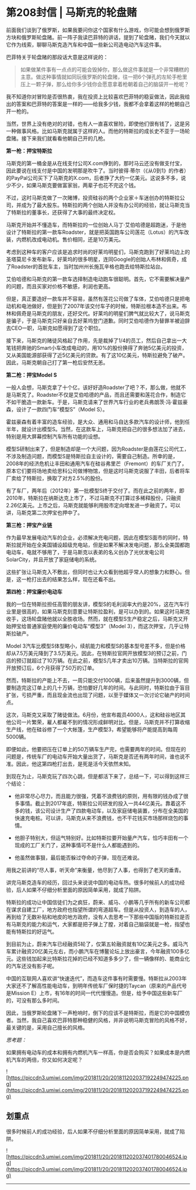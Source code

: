 # 第208封信 | 马斯克的轮盘赌

前面我们谈到了俄罗斯，如果我要问你这个国家有什么游戏，你可能会想到俄罗斯方块和俄罗斯轮盘赌。前一阵子我读巴菲特的讲话，提到了轮盘赌，我们今天就以它作为线索，聊聊马斯克造汽车和中国一些新公司造电动汽车这件事。

巴菲特关于轮盘赌的那段话大意是这样说的：

> 如果做某件事有一点点的可能会毁掉你，那么做这件事就是一个非常糟糕的主意。做这种事情就如同玩俄罗斯的轮盘赌，往一把6个弹孔的左轮手枪里压上一颗子弹，那么给你多少钱你会愿意拿着枪朝着自己的脑袋开一枪呢？

我不知道你对冒险是否很热衷，我在投资上比较喜欢巴菲特的稳妥做法，因此我给出的答案和巴菲特的答案是一样的——给我多少钱，我都不会拿着这样的枪朝自己开一枪的。

当然，世界上没有绝对的对错，也有人一直喜欢冒险，即使他们很有钱了，这是另一种做事风格。比如马斯克就属于这样的人。而他的特斯拉的成长史不亚于一场轮盘赌。接下来我们就看看他朝自己开的几枪。

 **第一枪：押宝特斯拉**

马斯克的第一桶金是从在线支付公司X.com挣到的，那时马云还没有做支付宝，因此要说在线支付是中国的发明那是吹牛了。当时彼得∙蒂尔（《从0到1》的作者）的PayPal公司买下了马斯克的X.com，后者挣了大约一亿美元。这说多不多，说少不少，如果马斯克要做富家翁，两辈子也花不完这个钱。

不过，这时马斯克做了一次赌博，投资硅谷的两个企业家＋车迷创办的特斯拉公司，并成为了最大股东。特斯拉的两个创始人并没有办公司的经验，就让马斯克当了特斯拉的董事长，还获得了大事的最终决定权。

马斯克开始并不懂造车，而特斯拉的一位创始人马丁·艾伯哈德是超跑迷，于是他设计了特斯拉的第一款车Roadster，就是把英国跑车公司莲花（Lotus）的汽车改装，内燃机改成电动机。售价相同，还是10万美元。

考虑到这种车的客户应该是追求时尚的好莱坞明星们，马斯克跑到了好莱坞边上的圣塔莫尼卡发布新车，好莱坞的很多明星，连同Google的创始人布林和佩奇，成了Roadster的首批车主，当时加州州长施瓦辛格也跑去给特斯拉站台。

艾伯哈德和马斯克的第一款车选择制造电动跑车很聪明。首先，它不需要解决量产的问题，而且买家对价格不敏感，利润也更高。

但是，真正要造好一款车并不容易，虽然有莲花公司做了车体，艾伯哈德只是把电动机和电池做好，但是到了2007年该交付车子的时候，特斯拉根本造不出来。布林和佩奇是马斯克的朋友，还好交代。好莱坞的明星们脾气就比较大了，说马斯克是骗子，于是马斯克只好亲自去好莱坞登门道歉。同时艾伯哈德作为替罪羊被迫辞去CEO一职，马斯克如愿得到了这个职位。

接下来，马斯克的赌徒风格起了作用，先是裁掉了1/4的员工，然后自己拿出一大笔钱把奔驰的Smart小车改成电动的，用10%的股份换得了奔驰5亿美元的投资，又从美国能源部获得了近5亿美元的贷款。有了这10亿美元，特斯拉避免了破产。因此，马斯克朝自己打了第一枪后安然无恙。

 **第二枪：押宝Model S**

一般人会想，马斯克拿了十个亿，该好好造Roadster了吧？不，那么做，他就不是马斯克了。Roadster不仅是艾伯哈德的产品，而且还需要和莲花合作，制造它不如干脆造一款新车。于是，马斯克请来了世界汽车行业的老兵弗朗茨·冯·霍兹豪森，设计了一款四门车“模型S”（Model S）。

霍兹豪森有着丰富的造车经验，是大众、通用和马自达多款汽车的设计师，他到任半年，就设计出模型S。当然，在这款车上，马斯克把自己的很多想法加了进去，特别是用大屏幕控制汽车所有功能的设想。

模型S研制出来了，但是制造却是一个大问题，因为Roadster是由莲花公司代工，不涉及制造问题，而模型S是特斯拉自主设计的，需要自己制造。所幸的是，2008年的经济危机让丰田和通用汽车在硅谷弗里芒（Fremont）的车厂关门了，原本它们要将场地卖给思科公司做博物馆，但是这时马斯克说服了丰田，后者将车厂卖给了特斯拉，换取了对方2.5%的股份。

有了车厂，两年后（2012年）第一批模型S终于交付了。而在此之前的两年，即2010年，特斯拉在纳斯达克上市了，不过马斯克不打算过多稀释股份，只融资2.26亿美元。上市之后，马斯克就能够利用股市定向增发进一步融资了。可以讲，马斯克第二次押宝也押中了。

 **第三枪：押宝产业链**

作为最早发展电动汽车的企业，必须解决充电问题，因此在模型S面市的同时，特斯拉就开始在全美国铺设超级充电站，但是如果不解决发电问题，那么全美国都跑电动车，电就不够用了，于是马斯克以表弟的名义创办了光伏发电公司SolarCity，并且开放了家庭储电的系统。

这些扩张让马斯克入不敷出，但同时也让大众看到他超乎常人的想象力和野心。但是，这一枪打出去的结果怎么样，现在还看不出。

 **第四枪：押宝廉价电动车**

我的一位在特斯拉担任高管的朋友讲，模型S的毛利润率大约是20%，这在汽车行业里是很高的，如果马斯克刻意要让特斯拉盈利，是可以办到的。如果这时马斯克收手，这场轮盘赌他就以全胜收场。然而，就在模型S生产稳定之后，马斯克又开始押宝给普通家庭使用的廉价电动车“模型3”（Model 3），而这次押宝，几乎让特斯拉破产。

Model 3汽车比模型S体型略小，续航能力和模型S的基本型号差不多，但是价格却从7.5万美元降到了3.5万美元。因此，在特斯拉官网开放模型3的预订之前，门店的预订就超过了10万辆。在此之前，模型S几年才卖出10万辆。当特斯拉的官网开放预订后，6个月获得了50万的订单。

然而，特斯拉的产能上不去，一周只能交付1000辆，后来虽然提升到3000辆，但要制造完这订单上的几十万辆，恐怕要好几年的时间。与此同时，特斯拉由于盲目扩张，亏损严重，而且现金流也出现了问题，以至于媒体又一次讨论它破产的时间点。

这次，马斯克又采取了赌徒做法。6月份，他宣布裁员4000人，这和硅谷地区其他公司一片繁荣，雇人都雇不到的情况形成鲜明对比。但是，马斯克并不打算收缩生产线，他在硅谷修了一个大帐篷，生产模型3，希望能够将产能提高到每周5000辆。

即便如此，他要把压在订单上的50万辆车生产完，也需要两年的时间。但现在的问题是，传统车厂的电动车开始大量出货了，马斯克是否还有两年时间，谁也说不准。因此，他这第四枪打出去，是死是活今天依然未知。

到现在为止，马斯克玩了四次心跳，但是都活下来了，总结一下，可以得到这样三个结论：

* 他非常尽心尽力，而且能力很强，凭着不浪费钱的原则，用有限的钱办成了很多事情。截止到2017年底，特斯拉公司研发的投入一共44亿美元。靠着这不多的钱，该公司设计生产了四款电动车，以及家庭储电装置，分布在全美国的快速充电桩。可以讲，马斯克从来不浪费钱，也不干花钱买市场那样烧包的事情。

* 他胆子特别大，但运气特别好。比如特斯拉要开始量产汽车，恰巧丰田有一个现成的工厂关门了，这种事情可不是什么人都能遇到的。

* 他虽然做事狠，最后能否躲过夺命的子弹，现在还难说。

用我之前讲的“尽人事，听天命”来衡量，他尽到了人事，也得到了老天的垂青。

讲完马斯克造车的经历，回过头来说说中国的电动车热。很多时候前人的成功经验，后人如果不仔细分析里面的原因简单采用，就成了陷阱。

特斯拉的成功让中国信徒们为之疯狂，蔚来、威马、小鹏等几乎所有的新车公司都在谋求自建工厂，地方政府也指望所谓的弯道超车。但是从投资人，到造车的人，再到给了无数补贴和地皮的地方政府，没有人去思考一下那些中国版的特斯拉是否有马斯克的能力和运气，大家都是把子弹上了膛，对着自己脑袋就是一枪，指望也能有特斯拉的好运气。

到目前为止，蔚来汽车已经融资5轮了，仅第五轮融资就有10亿美元之多。威马汽车累计融资20亿美元左右，而小鹏汽车在博鳌论坛上放出豪言，今年融资100多亿元。这些钱加起来比特斯拉花掉的已经不知道多多少了，但一辆像样的、能商业化的汽车还没有影子呢。

中国的互联网人喜欢讲“快速迭代”，而造车这件事有时需要慢。特斯拉从2003年大家还不了解高性能电动车，到明年传统车厂保时捷的Taycan（原来的产品代号是Mission E）上市，有16年的时间一代代慢慢造。但是，给予中国这些新车厂的，可没有那么多时间。

因此，当俄罗斯轮盘赌下一声枪响时，倒下的应该不是特斯拉，而是它的中国模仿者。当然，我自己喜欢巴菲特那种稳健的风格，并非说明马斯克冒险的风格不好，最关键的是，采用自己擅长的风格。

 *思考题：*

如果拥有电动车的成本和拥有内燃机汽车一样高，你是否会购买？如果成本是内燃机汽车的两倍，你又如何决定呢？

![https://piccdn3.umiwi.com/img/201811/20/201811202037192249474225.png](https://piccdn3.umiwi.com/img/201811/20/201811202037192249474225.png)

## 划重点

很多时候前人的成功经验，后人如果不仔细分析里面的原因简单采用，就成了陷阱。

![https://piccdn3.umiwi.com/img/201811/20/201811202037401780046524.jpg](https://piccdn3.umiwi.com/img/201811/20/201811202037401780046524.jpg)

---
